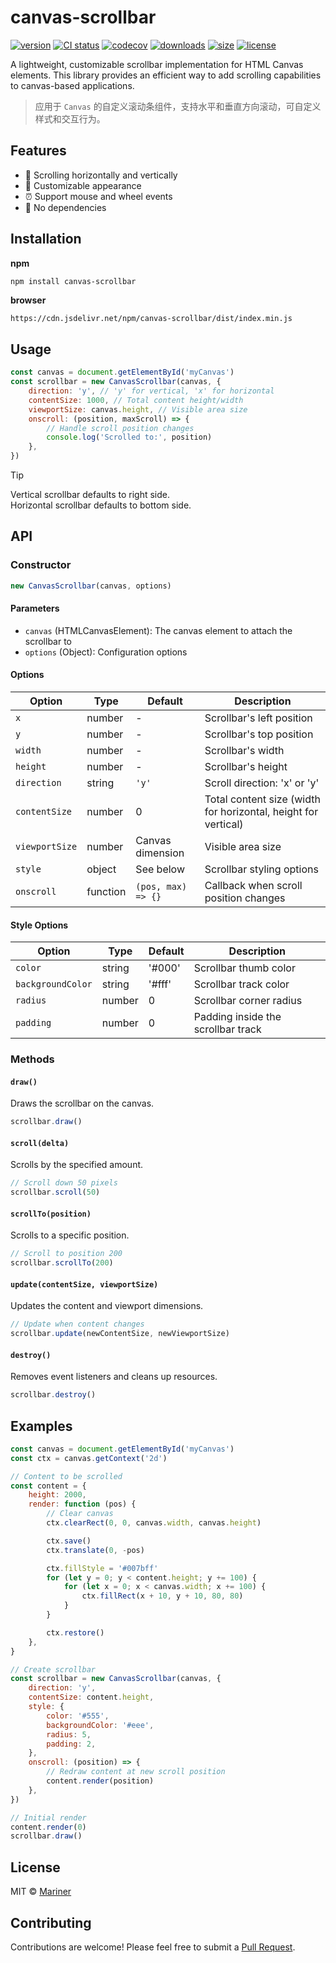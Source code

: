 # canvas-scrollbar

[![version](https://img.shields.io/npm/v/canvas-scrollbar?style=flat-square)][npm-url]
[![CI status][github-action-image]][github-action-url]
[![codecov](https://codecov.io/gh/Marinerer/jotter/graph/badge.svg?token=G7QXEHCEXW)](https://codecov.io/gh/Marinerer/jotter)
[![downloads](https://img.shields.io/npm/dm/canvas-scrollbar?style=flat-square)][npm-url]
[![size](https://img.shields.io/bundlephobia/minzip/canvas-scrollbar?style=flat-square)](https://bundlephobia.com/package/canvas-scrollbar)
[![license](https://img.shields.io/npm/l/canvas-scrollbar?style=flat-square)][github-url]

[github-url]: https://github.com/Marinerer/jotter/blob/main/libs/scrollbar
[npm-url]: https://www.npmjs.com/package/canvas-scrollbar
[github-action-image]: https://img.shields.io/github/actions/workflow/status/Marinerer/jotter/release.yml?style=flat-square
[github-action-url]: https://github.com/Marinerer/jotter/actions/workflows/release.yml

A lightweight, customizable scrollbar implementation for HTML Canvas elements. This library provides an efficient way to add scrolling capabilities to canvas-based applications.

> 应用于 `Canvas` 的自定义滚动条组件，支持水平和垂直方向滚动，可自定义样式和交互行为。

## Features

- 🚥 Scrolling horizontally and vertically
- 💄 Customizable appearance
- ⏰ Support mouse and wheel events
- 🚀 No dependencies

## Installation

**npm**

```bash
npm install canvas-scrollbar
```

**browser**

```
https://cdn.jsdelivr.net/npm/canvas-scrollbar/dist/index.min.js
```

## Usage

```javascript
const canvas = document.getElementById('myCanvas')
const scrollbar = new CanvasScrollbar(canvas, {
	direction: 'y', // 'y' for vertical, 'x' for horizontal
	contentSize: 1000, // Total content height/width
	viewportSize: canvas.height, // Visible area size
	onscroll: (position, maxScroll) => {
		// Handle scroll position changes
		console.log('Scrolled to:', position)
	},
})
```

> [!TIP]
>
> Vertical scrollbar defaults to right side.  
> Horizontal scrollbar defaults to bottom side.

## API

### Constructor

```javascript
new CanvasScrollbar(canvas, options)
```

#### Parameters

- `canvas` (HTMLCanvasElement): The canvas element to attach the scrollbar to
- `options` (Object): Configuration options

#### Options

| Option         | Type     | Default            | Description                                                    |
| -------------- | -------- | ------------------ | -------------------------------------------------------------- |
| `x`            | number   | -                  | Scrollbar's left position                                      |
| `y`            | number   | -                  | Scrollbar's top position                                       |
| `width`        | number   | -                  | Scrollbar's width                                              |
| `height`       | number   | -                  | Scrollbar's height                                             |
| `direction`    | string   | `'y'`              | Scroll direction: 'x' or 'y'                                   |
| `contentSize`  | number   | 0                  | Total content size (width for horizontal, height for vertical) |
| `viewportSize` | number   | Canvas dimension   | Visible area size                                              |
| `style`        | object   | See below          | Scrollbar styling options                                      |
| `onscroll`     | function | `(pos, max) => {}` | Callback when scroll position changes                          |

#### Style Options

| Option            | Type   | Default | Description                        |
| ----------------- | ------ | ------- | ---------------------------------- |
| `color`           | string | '#000'  | Scrollbar thumb color              |
| `backgroundColor` | string | '#fff'  | Scrollbar track color              |
| `radius`          | number | 0       | Scrollbar corner radius            |
| `padding`         | number | 0       | Padding inside the scrollbar track |

### Methods

#### `draw()`

Draws the scrollbar on the canvas.

```javascript
scrollbar.draw()
```

#### `scroll(delta)`

Scrolls by the specified amount.

```javascript
// Scroll down 50 pixels
scrollbar.scroll(50)
```

#### `scrollTo(position)`

Scrolls to a specific position.

```javascript
// Scroll to position 200
scrollbar.scrollTo(200)
```

#### `update(contentSize, viewportSize)`

Updates the content and viewport dimensions.

```javascript
// Update when content changes
scrollbar.update(newContentSize, newViewportSize)
```

#### `destroy()`

Removes event listeners and cleans up resources.

```javascript
scrollbar.destroy()
```

## Examples

```javascript
const canvas = document.getElementById('myCanvas')
const ctx = canvas.getContext('2d')

// Content to be scrolled
const content = {
	height: 2000,
	render: function (pos) {
		// Clear canvas
		ctx.clearRect(0, 0, canvas.width, canvas.height)

		ctx.save()
		ctx.translate(0, -pos)

		ctx.fillStyle = '#007bff'
		for (let y = 0; y < content.height; y += 100) {
			for (let x = 0; x < canvas.width; x += 100) {
				ctx.fillRect(x + 10, y + 10, 80, 80)
			}
		}

		ctx.restore()
	},
}

// Create scrollbar
const scrollbar = new CanvasScrollbar(canvas, {
	direction: 'y',
	contentSize: content.height,
	style: {
		color: '#555',
		backgroundColor: '#eee',
		radius: 5,
		padding: 2,
	},
	onscroll: (position) => {
		// Redraw content at new scroll position
		content.render(position)
	},
})

// Initial render
content.render(0)
scrollbar.draw()
```

## License

MIT © [Mariner](https://github.com/Marinerer/)

## Contributing

Contributions are welcome! Please feel free to submit a [Pull Request](https://github.com/Marinerer/jotter/pulls).
